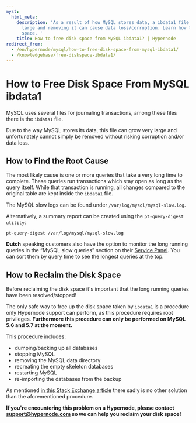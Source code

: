 ```yaml
---
myst:
  html_meta:
    description: 'As a result of how MySQL stores data, a ibdata1 file can grow very
      large and removing it can cause data loss/corruption. Learn how to free disk
      space. '
    title: How to free disk space from MySQL ibdata1? | Hypernode
redirect_from:
  - /en/hypernode/mysql/how-to-free-disk-space-from-mysql-ibdata1/
  - /knowledgebase/free-diskspace-ibdata1/
---
```


<!-- source: https://support.hypernode.com/en/hypernode/mysql/how-to-free-disk-space-from-mysql-ibdata1/ -->

# How to Free Disk Space From MySQL ibdata1

MySQL uses several files for journaling transactions, among these files there is the `ibdata1` file.

Due to the way MySQL stores its data, this file can grow very large and unfortunately cannot simply be removed without risking corruption and/or data loss.

## How to Find the Root Cause

The most likely cause is one or more queries that take a very long time to complete. These queries run transactions which stay open as long as the query itself. While that transaction is running, all changes compared to the original table are kept inside the `ibdata1` file.

The MySQL slow logs can be found under `/var/log/mysql/mysql-slow.log`.

Alternatively, a summary report can be created using the `pt-query-digest utility`:

`pt-query-digest /var/log/mysql/mysql-slow.log`

**Dutch** speaking customers also have the option to monitor the long running queries in the “MySQL slow queries” section on their [Service Panel](https://auth.byte.nl/). You can sort them by query time to see the longest queries at the top.

## How to Reclaim the Disk Space

Before reclaiming the disk space it's important that the long running queries have been resolved/stopped!

The only safe way to free up the disk space taken by `ibdata1` is a procedure only Hypernode support can perform, as this procedure requires root privileges. **Furthermore this procedure can only be performed on MySQL 5.6 and 5.7 at the moment.**

This procedure includes:

- dumping/backing up all databases
- stopping MySQL
- removing the MySQL data directory
- recreating the empty skeleton databases
- restarting MySQL
- re-importing the databases from the backup

As mentioned [in this Stack Exchange article](http://dba.stackexchange.com/questions/24942/how-do-i-shrink-the-innodb-file-ibdata1-without-dumping-all-databases) there sadly is no other solution than the aforementioned procedure.

**If you're encountering this problem on a Hypernode, please contact support@hypernode.com so we can help you reclaim your disk space!**
